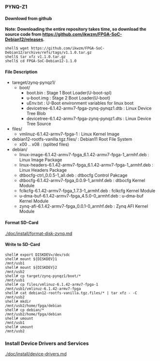 ### PYNQ-Z1

#### Downlowd from github

**Note: Downloading the entire repository takes time, so download the source code from https://github.com/ikwzm/FPGA-SoC-Debian12/releases.**

```console
shell$ wget https://github.com/ikwzm/FPGA-SoC-Debian12/archive/refs/tags/v1.1.0.tar.gz
shell$ tar xfz v1.1.0.tar.gz
shell$ cd FPGA-SoC-Debian12-1.1.0
```

#### File Description

 * tareget/zynq-pynqz1/
   + boot/
     - boot.bin                                                      : Stage 1 Boot Loader(U-boot-spl)
     - u-boot.img                                                    : Stage 2 Boot Loader(U-boot)
     - uEnv.txt                                                      : U-Boot environment variables for linux boot
     - devicetree-6.1.42-armv7-fpga-zynq-pynqz1.dtb                  : Linux Device Tree Blob   
     - devicetree-6.1.42-armv7-fpga-zynq-pynqz1.dts                  : Linux Device Tree Source
 * files/
   + vmlinuz-6.1.42-armv7-fpga-1                                     : Linux Kernel Image
 * debian12-rootfs-vanilla.tgz.files/                                : Debian11 Root File System
   + x00 .. x08                                                      : (splited files)
 * debian/
   + linux-image-6.1.42-armv7-fpga_6.1.42-armv7-fpga-1_armhf.deb     : Linux Image Package
   + linux-headers-6.1.42-armv7-fpga_6.1.42-armv7-fpga-1_armhf.deb   : Linux Headers Package
   + dtbocfg-ctrl_0.0.5-1_all.deb                                    : dtbocfg Control Pakcage
   + dtbocfg-6.1.42-armv7-fpga_0.0.9-1_armhf.deb                     : dtbocfg Kernel Module
   + fclkcfg-6.1.42-armv7-fpga_1.7.3-1_armhf.deb                     : fclkcfg Kernel Module
   + u-dma-buf-6.1.42-armv7-fpga_4.5.0-0_armhf.deb                   : u-dma-buf Kernel Module
   + zynq-afi-6.1.42-armv7-fpga_0.0.1-0_armhf.deb                    : Zynq AFI Kernel Module

#### Format SD-Card

[./doc/install/format-disk-zynq.md](format-disk-zynq.md)

#### Write to SD-Card

````console
shell# export DISKDEV=/dev/sdc
shell# mount ${DISKDEV}1                                       /mnt/usb1
shell# mount ${DISKDEV}2                                       /mnt/usb2
shell# cp target/zynq-pynqz1/boot/*                            /mnt/usb1
shell# cp files/vmlinuz-6.1.42-armv7-fpga-1                    /mnt/usb1/vmlinuz-6.1.42-armv7-fpga
shell# cat debian12-rootfs-vanilla.tgz.files/* | tar xfz - -C  /mnt/usb2
shell# mkdir                                                   /mnt/usb2/home/fpga/debian
shell# cp debian/*                                             /mnt/usb2/home/fpga/debian
shell# umount                                                  /mnt/usb1
shell# umount                                                  /mnt/usb2
````

### Install Device Drivers and Services

[./doc/install/device-drivers.md](device-drivers.md)

